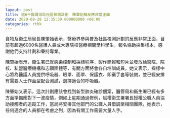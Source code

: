 ```yaml
---
layout: post
title: 逾6千醫護協助社區檢測計劃　陳肇始稱反應非常正面
date: 2020-08-28 12:35:39.000000000 +08:00
categories: rthk
---
```


食物及衞生局局長陳肇始表示，醫療界參與普及社區檢測計劃的反應非常正面，目前有超過6000名醫護人員或大專院校醫療相關學科學生，報名協助採集樣本，感謝他們支持計劃和秉持專業。

陳肇始表示，衞生署已就感染控制和採樣程序，製作簡報和短片並發放給醫院、院校、私營醫療機構和志願團體等，有關方面將會各自培訓成員，她又表示，採樣中心將為醫護人員提供呼吸器、眼罩、面罩、保護衣、即棄手套等裝備，並已經安排有需要人士作面型配合測試，選擇適合的呼吸器。

陳肇始又表示，這次計劃應該會找到新型肺炎確診個案，醫管局和衞生署已經有多方面準備應對下一波疫情，例如上星期通過修例，賦權衞生署署長授權公職人員協助接觸者的追蹤工作，當局將安排其他部門的公職人員借調至相關團隊，她表示，任何適合的人員都在考慮之列，因為有關工作需要大量人手。
